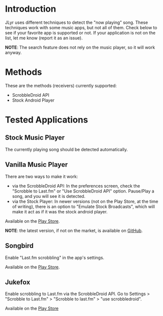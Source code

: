 # Introduction #

JLyr uses different techniques to detect the "now playing" song. These techniques work with some music apps, but not all of them. Check below to see if your favorite app is supported or not. If your application is not on the list, let me know (report it as an issue).

**NOTE**: The search feature does not rely on the music player, so it will work anyway.

# Methods #

These are the methods (receivers) currently supported:
  * ScrobbleDroid API
  * Stock Android Player

# Tested Applications #

## Stock Music Player ##

The currently playing song should be detected automatically.

## Vanilla Music Player ##

There are two ways to make it work:
  * via the ScrobbleDroid API: In the preferences screen, check the "Scrobble to Last.fm" or "Use ScrobbleDroid API" option. Pause/Play a song, and you will see it is detected.
  * via the Stock Player: In newer versions (not on the Play Store, at the time of writing), there is an option to "Emulate Stock Broadcasts", which will make it act as if it was the stock android player.

Available on the [Play Store](https://play.google.com/store/apps/details?id=org.kreed.vanilla).

**NOTE**: the latest version, if not on the market, is available on [GitHub](https://github.com/kreed/vanilla/downloads).

## Songbird ##

Enable "Last.fm scrobbling" in the app's settings.

Available on the [Play Store](https://play.google.com/store/apps/details?id=com.songbirdnest.mediaplayer).

## Jukefox ##

Enable scrobbling to Last.fm via the ScrobbleDroid API. Go to Settings > "Scrobble to Last.fm" > "Scrobble to last.fm" > "use scrobbledroid".

Available on the [Play Store](https://play.google.com/store/apps/details?id=ch.ethz.dcg.pancho2)